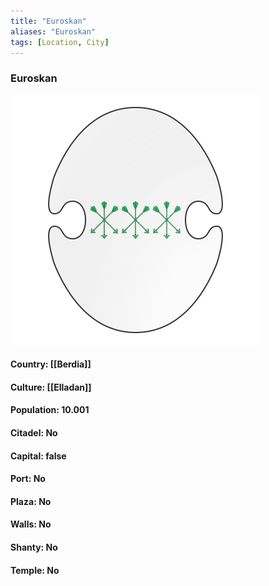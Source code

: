 ```yaml
---
title: "Euroskan"
aliases: "Euroskan"
tags: [Location, City]
---
```

### Euroskan
![](attachment/50319ba715ac00ec906fe274df823c92.svg)

#### Country: [[Berdia]]

#### Culture: [[Elladan]]

#### Population: 10.001

#### Citadel: No

#### Capital: false

#### Port: No

#### Plaza: No

#### Walls: No

#### Shanty: No

#### Temple: No

